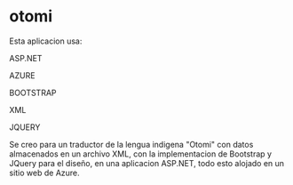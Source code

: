 # otomi

Esta aplicacion usa:

ASP.NET 

AZURE 

BOOTSTRAP 

XML

JQUERY

Se creo para un traductor de la lengua indigena "Otomi" con datos almacenados en un archivo XML, con la implementacion de Bootstrap y JQuery para el diseño, en una aplicacion ASP.NET, todo esto alojado en un sitio web de Azure.


